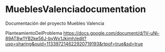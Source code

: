 # MueblesValenciadocumentation
Documentación del proyecto Muebles Valencia

PlanteamientoDelProblema
https://docs.google.com/document/d/1V-uNi-89AT8w1YB2ke56J-byWx1Jkimh/edit?usp=sharing&ouid=113397214622920719193&rtpof=true&sd=true





